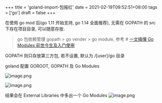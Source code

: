 +++
title = 'goland-import-包报红'
date = 2021-02-19T09:52:51+08:00
tags = ['go']
draft = false
+++

在使用 go mod 后(go 1.11 开始支持, go 1.14 全面推荐), 无需在 GOPATH 的 src 下存在项目目录, 可以随意存放.
> go 包依赖管理 gopath > go vender > go module, 参考 # [一文搞懂 Go Modules 前世今生及入门使用](https://www.cnblogs.com/wongbingming/p/12941021.html)

GOPATH 则只存放第三方包, 若不设置, 默认为 /[user]/go 目录

goland 配置 GOROOT, GOPATH 及 Go Modules

![image.png](https://upload-images.jianshu.io/upload_images/4073481-3ca5135cd4efee06.png?imageMogr2/auto-orient/strip%7CimageView2/2/w/1240)

![image.png](https://upload-images.jianshu.io/upload_images/4073481-64f944129c9f7fcf.png?imageMogr2/auto-orient/strip%7CimageView2/2/w/1240)

结果会在 External Libraries 中多出一个 Go Modules
![image.png](https://upload-images.jianshu.io/upload_images/4073481-3052314ccbc663dd.png?imageMogr2/auto-orient/strip%7CimageView2/2/w/1240)

